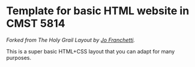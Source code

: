 # Template for basic HTML website in CMST 5814

*Forked from The Holy Grail Layout by [Jo Franchetti](https://twitter.com/ThisIsJoFrank).*

This is a super basic HTML+CSS layout that you can adapt for many purposes. 
